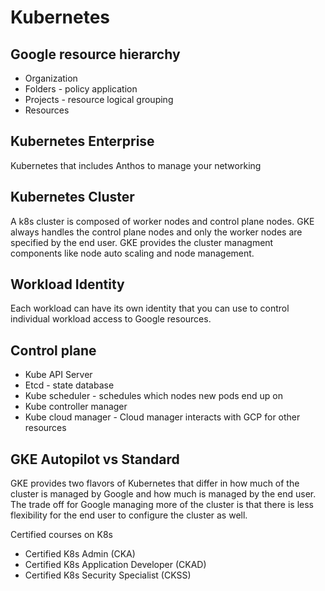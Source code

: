 # Kubernetes

## Google resource hierarchy

* Organization
* Folders - policy application
* Projects - resource logical grouping
* Resources

## Kubernetes Enterprise
Kubernetes that includes Anthos to manage your networking

## Kubernetes Cluster
A k8s cluster is composed of worker nodes and control plane nodes. GKE always handles the control 
plane nodes and only the worker nodes are specified by the end user. GKE provides the cluster 
managment components like node auto scaling and node management.

## Workload Identity
Each workload can have its own identity that you can use to control individual workload access to 
Google resources.

## Control plane
* Kube API Server
* Etcd - state database
* Kube scheduler - schedules which nodes new pods end up on
* Kube controller manager
* Kube cloud manager - Cloud manager interacts with GCP for other resources

## GKE Autopilot vs Standard
GKE provides two flavors of Kubernetes that differ in how much of the cluster is managed by Google 
and how much is managed by the end user. The trade off for Google managing more of the cluster is 
that there is less flexibility for the end user to configure the cluster as well.

Certified courses on K8s
* Certified K8s Admin (CKA)
* Certified K8s Application Developer (CKAD)
* Certified K8s Security Specialist (CKSS)

<!-- 
vim: ts=2:sw=2:sts=2
-->

